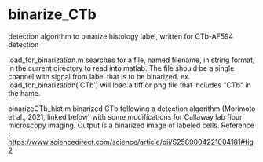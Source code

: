 # binarize_CTb
detection algorithm to binarize histology label, written for CTb-AF594 detection 

load_for_binarization.m searches for a file, named filename, in string format, in the current directory to read into matlab. The file should be a single channel with signal from label that is to be binarized. 
ex. load_for_binarization('CTb') will load a tiff or png file that includes "CTb" in the hame. 

binarizeCTb_hist.m binarized CTb following a detection algorithm (Morimoto et al., 2021, linked below) with some modifications for Callaway lab flour microscopy imaging. 
Output is a binarized image of labeled cells. 
Reference : https://www.sciencedirect.com/science/article/pii/S2589004221004181#fig2
